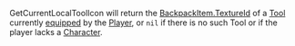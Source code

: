 GetCurrentLocalToolIcon will return the [BackpackItem.TextureId](https://developer.roblox.com/en-us/api-reference/property/BackpackItem/TextureId) of a [Tool](https://developer.roblox.com/en-us/api-reference/class/Tool) currently [equipped](https://developer.roblox.com/en-us/api-reference/event/Tool/Equipped) by the [Player](https://developer.roblox.com/en-us/api-reference/class/Player), or `nil` if there is no such Tool or if the player lacks a [Character](https://developer.roblox.com/en-us/api-reference/property/Player/Character).
